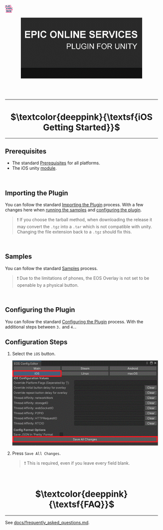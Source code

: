<a href="/readme.md"><img src="/docs/images/PlayEveryWareLogo.gif" alt="Lobby Screenshot" width="5%"/></a>

<div align="center"> <img src="/docs/images/EOSPluginImage.gif" alt="Epic Online Services Plugin for Unity" /> </div>
<br /><br /><br />

---



# <div align="center">$\textcolor{deeppink}{\textsf{iOS Getting Started}}$</div> <a name="getting-started" />
---

## Prerequisites


* The standard <a href="/readme.md#prerequisites">Prerequisites</a> for all platforms.
* The iOS unity <a href="https://docs.unity3d.com/2020.1/Documentation/Manual/GettingStartedAddingEditorComponents.html">module</a>.

<br />

## Importing the Plugin


You can follow the standard <a href="/readme.md#importing-the-plugin">Importing the Plugin</a> process. With a few changes here when <a href="/readme.md#samples">running the samples</a> and <a href="/readme.md#configuring-the-plugin">configuring the plugin</a>.
> :heavy_exclamation_mark: If you choose the tarball method, when downloading the release it may convert the ```.tgz``` into a ```.tar``` which is not compatible with unity. Changing the file extension back to a ```.tgz``` should fix this.

<br />

## Samples

You can follow the standard <a href="/readme.md#samples">Samples</a> process.
> :heavy_exclamation_mark: Due to the limitations of phones, the EOS Overlay is not set to be openable by a physical button.

<br />

## Configuring the Plugin

You can follow the standard <a href="/readme.md#configuring-the-plugin">Configuring the Plugin</a> process. With the additional steps between ```3.``` and ```4.```.


## Configuration Steps

1. Select the ```iOS``` button.

    ![EOS Config UI](/docs/images/eosconfig_ui_ios.gif)

2. Press ```Save All Changes```.

      > :heavy_exclamation_mark: This is required, even if you leave every field blank.

<br />



# <div align="center">$\textcolor{deeppink}{\textsf{FAQ}}$</div> <a name="faq" />
---

See [docs/frequently_asked_questions.md](/docs/frequently_asked_questions.md).
